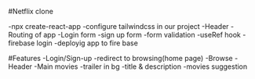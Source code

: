 #Netflix clone

-npx create-react-app
-configure tailwindcss in our project
-Header
-Routing of app
-Login form
-sign up form
-form validation
-useRef hook
-firebase login
-deployig app to fire base


#Features
-Login/Sign-up
-redirect to browsing(home page)
-Browse
  -Header
  -Main movies
     -trailer in bg
     -title & description
     -movies suggestion

